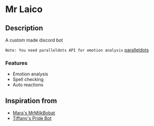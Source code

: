# Mr Laico 


## Description
A custom made discord bot

`Note: You need paralleldots API for emotion analysis`
[paralleldots](https://komprehend.io)

### Features
- Emotion analysis
- Spell checking
- Auto reactions

## Inspiration from
- [Mara's MrMilkBobat](https://github.com/Abusayid693/MrMilkBobat)
- [Tiffany's Pride Bot](https://github.com/tyffical/Pridebot)
